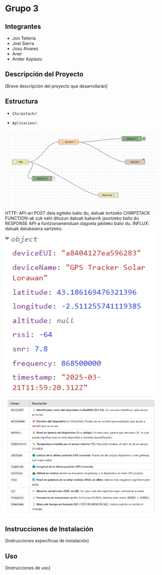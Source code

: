 # Grupo 3

## Integrantes
- Jon Telleria
- Joel Sierra
- Josu Alvarez
- Aner
- Ander Azpiazu

## Descripción del Proyecto
[Breve descripción del proyecto que desarrollarán]

## Estructura
- `Chirpstack/`: 

- `Aplicacion/`: 

<img src="img/node.png" alt="Interfaz de la app" width="500">
HTTP: API-ari POST deia egiteko balio du, datuak lortzeko CHIRPSTACK
FUNCTION-ak zuk nahi dituzun datuak bakarrik jasotzeko balio du
RESPONSE API-a funtzionamenduan dagoela jakiteko balio du.
INFLUX: datuak datubasera sartzeko.

<img src="img/dato.png" alt="Interfaz de la app" width="500">
<img src="img/explicacion.png" alt="Interfaz de la app" width="500">

## Instrucciones de Instalación
[Instrucciones específicas de instalación]

## Uso
[Instrucciones de uso] 